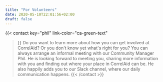 ```yaml
---
title: "For Volunteers"
date: 2020-05-10T22:01:56+02:00
draft: false
---
```


{{< contact
    key="phil"
    link-color="ca-green-text"
>}}
Do you want to learn more about how you can get involved at CorrelAid? Or you don't know yet what's right for you? You can always arrange an informal meeting with our Community Manager Phil. He is looking forward to meeting you, sharing more information with you and finding out where your place in CorrelAid can be. He also happily adds you to our Slack channel, where our daily communication happens.
{{< /contact >}}

